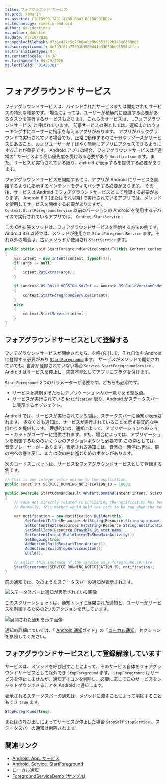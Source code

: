 ```yaml
---
title: フォアグラウンド サービス
ms.prod: xamarin
ms.assetid: C10FD999-7A91-4708-B642-0C1B0901BD24
ms.technology: xamarin-android
author: davidortinau
ms.author: daortin
ms.date: 03/19/2018
ms.openlocfilehash: 0736e427c5c75b0eebe9b9353322b146e6359603
ms.sourcegitcommit: 4e399f6fa72993b9580d41b93050be935544ffaa
ms.translationtype: MT
ms.contentlocale: ja-JP
ms.lasthandoff: 09/29/2020
ms.locfileid: "91455301"
---
```

# <a name="foreground-services"></a>フォアグラウンド サービス

フォアグラウンドサービスは、バインドされたサービスまたは開始されたサービスの特別な種類です。 場合によっては、ユーザーが積極的に認識する必要があるタスクを実行するサービスもあります。これらのサービスは、 _フォアグラウンドサービス_と呼ばれています。 前景サービスの例としては、運転またはウォーキング中にユーザーに指示を与えるアプリがあります。 アプリがバックグラウンドで実行されている場合でも、正常に動作するのに十分なリソースがサービスにあること、およびユーザーがすばやく簡単にアプリにアクセスできるようにすることが重要です。 Android アプリの場合、フォアグラウンドサービスは "通常の" サービスより高い優先度を受け取る必要があり `Notification` ます。また、サービスが実行されている限り、android が表示するを提供する必要があります。

フォアグラウンドサービスを開始するには、アプリが Android にサービスを開始するように指示するインテントをディスパッチする必要があります。 その後、サービスは Android でフォアグラウンドサービスとして登録する必要があります。 Android 8.0 (またはそれ以降) で実行されているアプリでは、メソッドを使用してサービスを開始する必要がありますが、 `Context.StartForegroundService` 以前のバージョンの Android を使用するデバイスで実行されているアプリでは、 `Context.StartService`

この C# 拡張メソッドは、フォアグラウンドサービスを開始する方法の例です。 Android 8.0 以降では、メソッドが使用され `StartForegroundService` ます。それ以外の場合は、古いメソッドが使用され `StartService` ます。

```csharp
public static void StartForegroundServiceCompat<T>(this Context context, Bundle args = null) where T : Service
{
    var intent = new Intent(context, typeof(T));
    if (args != null) 
    {
        intent.PutExtras(args);
    }

    if (Android.OS.Build.VERSION.SdkInt >= Android.OS.BuildVersionCodes.O)
    {
        context.StartForegroundService(intent);
    }
    else
    {
        context.StartService(intent);
    }
}
```

## <a name="registering-as-a-foreground-service"></a>フォアグラウンドサービスとして登録する

フォアグラウンドサービスが開始されたら、を呼び出して、それ自体を Android に登録する必要があり [`StartForeground`](xref:Android.App.Service.StartForeground*) ます。 サービスがメソッドで開始されていても、自身が登録されていない場合 `Service.StartForegroundService` 、Android はサービスを停止し、応答不能としてアプリにフラグを付けます。

`StartForeground` 2つのパラメーターが必要です。どちらも必須です。

- サービスを識別するためにアプリケーション内で一意である整数値。
- サービスが実行されている `Notification` 限り、Android がステータスバーに表示するオブジェクト。

Android では、サービスが実行されている間は、ステータスバーに通知が表示されます。 少なくとも通知は、サービスが実行されていることを示す視覚的な手掛かりを提供します。 理想的には、通知によって、アプリケーションへのショートカットがユーザーに提供されます。また、場合によっては、アプリケーションを制御するためのいくつかのアクションボタンも必要です この例としては、音楽プレーヤーが &ndash; あります。表示される通知には、音楽の一時停止/再生、前の曲への巻き戻し、または次の曲に進むためのボタンがあります。 

次のコードスニペットは、サービスをフォアグラウンドサービスとして登録する例です。   

```csharp
// This is any integer value unique to the application.
public const int SERVICE_RUNNING_NOTIFICATION_ID = 10000;

public override StartCommandResult OnStartCommand(Intent intent, StartCommandFlags flags, int startId)
{
    // Code not directly related to publishing the notification has been omitted for clarity.
    // Normally, this method would hold the code to be run when the service is started.

    var notification = new Notification.Builder(this)
        .SetContentTitle(Resources.GetString(Resource.String.app_name))
        .SetContentText(Resources.GetString(Resource.String.notification_text))
        .SetSmallIcon(Resource.Drawable.ic_stat_name)
        .SetContentIntent(BuildIntentToShowMainActivity())
        .SetOngoing(true)
        .AddAction(BuildRestartTimerAction())
        .AddAction(BuildStopServiceAction())
        .Build();

    // Enlist this instance of the service as a foreground service
    StartForeground(SERVICE_RUNNING_NOTIFICATION_ID, notification);
}
```

前の通知では、次のようなステータスバーの通知が表示されます。

![ステータスバーに通知が表示されている画像](foreground-services-images/foreground-services-01.png "ステータスバーに通知が表示されている画像")

このスクリーンショットは、通知トレイに展開された通知と、ユーザーがサービスを制御するための2つのアクションを示しています。

![展開された通知を示す画像](foreground-services-images/foreground-services-02.png "展開された通知を示す画像。")

通知の詳細については、「 [Android 通知](~/android/app-fundamentals/notifications/index.md)ガイド」の「[ローカル通知](~/android/app-fundamentals/notifications/local-notifications.md)」セクションを参照してください。

## <a name="unregistering-as-a-foreground-service"></a>フォアグラウンドサービスとして登録解除しています

サービスは、メソッドを呼び出すことによって、そのサービス自体をフォアグラウンドサービスとして除外でき `StopForeground` ます。 `StopForeground` はサービスを停止しませんが、通知アイコンを削除し、必要に応じてこのサービスをシャットダウンできることを Android に通知します。

表示されるステータスバーの通知は、メソッドに渡すことによって削除することもでき `true` ます。 

```csharp
StopForeground(true);
```

またはの呼び出しによってサービスが停止した場合 `StopSelf` `StopService` 、ステータスバーの通知は削除されます。

## <a name="related-links"></a>関連リンク

- [Android. App. サービス](xref:Android.App.Service)
- [Android. Service. StartForeground](xref:Android.App.Service.StartForeground*)
- [ローカル通知](~/android/app-fundamentals/notifications/local-notifications.md)
- [ForegroundServiceDemo (サンプル)](/samples/xamarin/monodroid-samples/applicationfundamentals-servicesamples-foregroundservicedemo)